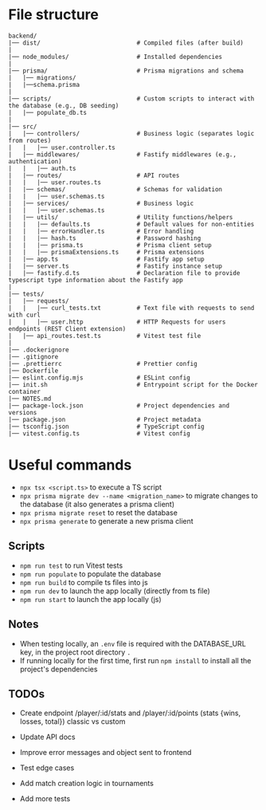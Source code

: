 # File structure

```
backend/
|── dist/                           # Compiled files (after build)
|
|── node_modules/                   # Installed dependencies
|
|── prisma/                         # Prisma migrations and schema
|   |── migrations/
|   |──schema.prisma
|
|── scripts/                        # Custom scripts to interact with the database (e.g., DB seeding)
|   |── populate_db.ts
|
|── src/
|   |── controllers/                # Business logic (separates logic from routes)
|   |   |── user.controller.ts
|   |── middlewares/                # Fastify middlewares (e.g., authentication)
|   |   |── auth.ts
|   |── routes/                     # API routes
|   |   |── user.routes.ts
|   |── schemas/                    # Schemas for validation
|   |   |── user.schemas.ts
|   |── services/                   # Business logic
|   |   |── user.schemas.ts
|   |── utils/                      # Utility functions/helpers
|   |   |── defaults.ts             # Default values for non-entities
|   |   |── errorHandler.ts         # Error handling
|   |   |── hash.ts                 # Password hashing
|   |   |── prisma.ts               # Prisma client setup
|   |   |── prismaExtensions.ts     # Prisma extensions
|   |── app.ts                      # Fastify app setup
|   |── server.ts                   # Fastify instance setup
|   |── fastify.d.ts                # Declaration file to provide typescript type information about the Fastify app
|
|── tests/
|   |── requests/
|   |   |── curl_tests.txt          # Text file with requests to send with curl
|   |   |── user.http               # HTTP Requests for users endpoints (REST Client extension)
|   |── api_routes.test.ts          # Vitest test file
|
|── .dockerignore
|── .gitignore
|── .prettierrc                     # Prettier config
|── Dockerfile
|── eslint.config.mjs               # ESLint config
|── init.sh                         # Entrypoint script for the Docker container
|── NOTES.md
|── package-lock.json               # Project dependencies and versions
|── package.json                    # Project metadata
|── tsconfig.json                   # TypeScript config
|── vitest.config.ts                # Vitest config
```

# Useful commands

- `npx tsx <script.ts>` to execute a TS script
- `npx prisma migrate dev --name <migration_name>` to migrate changes to the database (it also generates a prisma client)
- `npx prisma migrate reset` to reset the database
- `npx prisma generate` to generate a new prisma client

## Scripts
- `npm run test` to run Vitest tests
- `npm run populate` to populate the database
- `npm run build` to compile ts files into js
- `npm run dev` to launch the app locally (directly from ts file)
- `npm run start` to launch the app locally (js)

## Notes

- When testing locally, an `.env` file is required with the DATABASE_URL key, in the project root directory `.`
- If running locally for the first time, first run `npm install` to install all the project's dependencies

## TODOs

- Create endpoint /player/:id/stats and /player/:id/points (stats {wins, losses, total}) classic vs custom
- Update API docs
- Improve error messages and object sent to frontend

- Test edge cases
- Add match creation logic in tournaments
- Add more tests